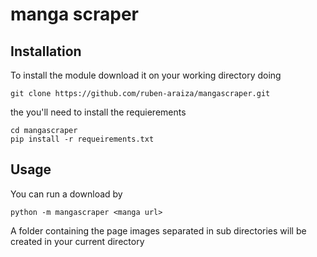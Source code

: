 # manga scraper

## Installation

To install the module download it on your working directory doing

``` 
git clone https://github.com/ruben-araiza/mangascraper.git
```

the you'll need to install the requierements

```
cd mangascraper
pip install -r requeirements.txt
```

## Usage

You can run a download by

```
python -m mangascraper <manga url>
```

A folder containing the page images separated in sub directories will be created in your current directory